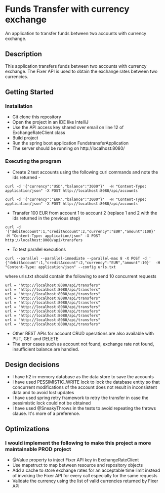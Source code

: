 # Funds Transfer with currency exchange

An application to transfer funds between two accounts with currency exchange.

## Description

This application transfers funds between two accounts with currency exchange.
The Fixer API is used to obtain the exchange rates between two currencies.

## Getting Started

### Installation

* Git clone this repository
* Open the project in an IDE like IntelliJ
* Use the API access key shared over email on line 12 of ExchangeRateClient class
* Build project
* Run the spring boot application FundstransferApplication
* The server should be running on http://localhost:8080/

### Executing the program

* Create 2 test accounts using the following curl commands and note the ids returned -
``` 
curl -d '{"currency":"USD","balance":"3000"}'  -H "Content-Type: application/json" -X POST http://localhost:8080/api/accounts 
```

``` 
curl -d '{"currency":"EUR","balance":"3000"}'  -H "Content-Type: application/json" -X POST http://localhost:8080/api/accounts 
```
    
* Transfer 100 EUR from account 1 to account 2 (replace 1 and 2 with the ids returned in the previous step)

``` 
curl -d '{"debitAccount":1,"creditAccount":2,"currency":"EUR","amount":100}'  -H "Content-Type: application/json" -X POST http://localhost:8080/api/transfers

``` 
* To test parallel executions 
``` 
curl --parallel --parallel-immediate --parallel-max 8 -X POST -d ' {"debitAccount":1,"creditAccount":2,"currency":"EUR","amount":10}'  -H "Content-Type: application/json" --config urls.txt
``` 
where urls.txt should contain the following to send 10 concurrent requests 
``` 
url = "http://localhost:8080/api/transfers"
url = "http://localhost:8080/api/transfers"
url = "http://localhost:8080/api/transfers"
url = "http://localhost:8080/api/transfers"
url = "http://localhost:8080/api/transfers"
url = "http://localhost:8080/api/transfers"
url = "http://localhost:8080/api/transfers"
url = "http://localhost:8080/api/transfers"
url = "http://localhost:8080/api/transfers"
url = "http://localhost:8080/api/transfers"
``` 
* Other REST APIs for account CRUD operations are also available with PUT, GET and DELETE
* The error cases such as account not found, exchange rate not found, insufficient balance are handled.

## Design decisions

* I have h2 in-memory database as the data store to save the accounts
* I have used PESSIMISTIC_WRITE lock to lock the database entity so that concurrent modifications of the account does not result in inconsistent data and to avoid lost updates
* I have used spring retry framework to retry the transfer in case the pessimistic lock could not be obtained
* I have used @SneakyThrows in the tests to avoid repeating the throws clause. It's more of a preference.

## Optimizations
### I would implement the following to make this project a more maintainable PROD project

* @Value property to inject Fixer API key in ExchangeRateClient
* Use mapstruct to map between resource and repository objects
* Add a cache to store exchange rates for an acceptable time limit instead of invoking the Fixer API for every call especially for the same requests
* Validate the currency using the list of valid currencies returned by Fixer API